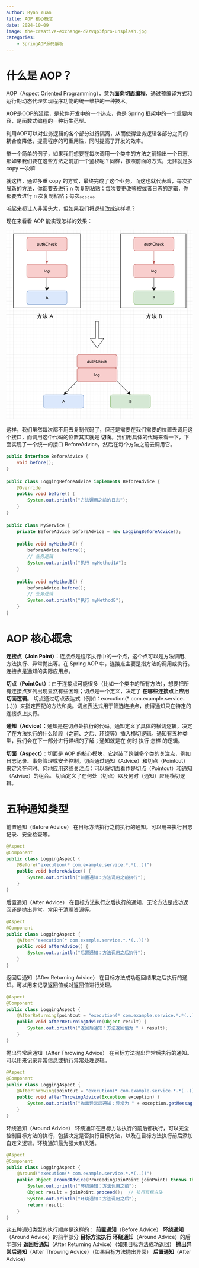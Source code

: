 ```yaml
---
author: Ryan Yuan
title: AOP 核心概念
date: 2024-10-09
image: the-creative-exchange-d2zvqp3fpro-unsplash.jpg
categories:
    - SpringAOP源码解析
---
```


# 什么是 AOP？
AOP（Aspect Oriented Programming），意为**面向切面编程**，通过预编译方式和运行期动态代理实现程序功能的统一维护的一种技术。

AOP是OOP的延续，是软件开发中的一个热点，也是 Spring 框架中的一个重要内容，是函数式编程的一种衍生范型。

利用AOP可以对业务逻辑的各个部分进行隔离，从而使得业务逻辑各部分之间的耦合度降低，提高程序的可重用性，同时提高了开发的效率。

举一个简单的例子，如果我们想要在每次调用一个类中的方法之前输出一个日志,那如果我们要在这些方法之前加一个鉴权呢？同样，按照前面的方式，无非就是多 copy 一次嘛

就这样，通过多重 copy 的方式，最终完成了这个业务，而这也就代表着，每次扩展新的方法，你都要去进行 n 次复制粘贴；每次要更改鉴权或者日志的逻辑，你都要去进行 n 次复制粘贴；每次。。。。。。

听起来都让人非常头大，但如果我们将逻辑改成这样呢？

现在来看看 AOP 能实现怎样的效果：

![AOP 图片](AOP案例.png)

这样，我们虽然每次都不用去复制代码了，但还是需要在我们需要的位置去调用这个接口，而调用这个代码的位置其实就是 **切面**。我们用具体的代码来看一下，下面实现了一个统一的接口 BeforeAdvice，然后在每个方法之前去调用它。

```java
public interface BeforeAdvice {
    void before();
}

public class LoggingBeforeAdvice implements BeforeAdvice {
    @Override
    public void before() {
        System.out.println("方法调用之前的日志");
    }
}

public class MyService {
    private BeforeAdvice beforeAdvice = new LoggingBeforeAdvice();

    public void myMethodA() {
        beforeAdvice.before();
        // 业务逻辑
        System.out.println("执行 myMethod1A");
    }

    public void myMethodB() {
        beforeAdvice.before();
        // 业务逻辑
        System.out.println("执行 myMethodB");
    }
}
```
# AOP 核心概念
**连接点（Join Point）**：连接点是程序执行中的一个点，这个点可以是方法调用、方法执行、异常抛出等。在 Spring AOP 中，连接点主要是指方法的调用或执行。连接点是通知的实际应用点。

**切点（PointCut）**：由于连接点可能很多（比如一个类中的所有方法），想要把所有连接点罗列出现显然有些困难；切点是一个定义，决定了 **在哪些连接点上应用切面逻辑**。
  切点通过切点表达式（例如：execution(* com.example.service.*.*(..))）来指定匹配的方法和类。切点表达式用于筛选连接点，使得通知只在特定的连接点上执行。


**通知（Advice）**：通知是在切点处执行的代码。通知定义了具体的横切逻辑，决定了在方法执行的什么阶段（之前、之后、环绕等）插入横切逻辑。通知有五种类型，我们会在下一部分进行详细的了解；通知就是在 何时 执行 怎样 的逻辑。

**切面（Aspect）**：切面是 AOP 的核心模块，它封装了跨越多个类的关注点，例如日志记录、事务管理或安全控制。切面通过通知（Advice）和切点（Pointcut）来定义在何时、何地应用这些关注点；可以将切面看作是切点（Pointcut）和通知（Advice）的组合。
  切面定义了在何处（切点）以及何时（通知）应用横切逻辑。

# 五种通知类型
前置通知（Before Advice）
在目标方法执行之前执行的通知。可以用来执行日志记录、安全检查等。
```java
@Aspect
@Component
public class LoggingAspect {
    @Before("execution(* com.example.service.*.*(..))")
    public void beforeAdvice() {
        System.out.println("前置通知：方法调用之前执行");
    }
}
```

后置通知（After Advice）
在目标方法执行之后执行的通知，无论方法是成功返回还是抛出异常。常用于清理资源等。
```java
@Aspect
@Component
public class LoggingAspect {
    @After("execution(* com.example.service.*.*(..))")
    public void afterAdvice() {
        System.out.println("后置通知：方法调用之后执行");
    }
}
```

返回后通知（After Returning Advice）
在目标方法成功返回结果之后执行的通知。可以用来记录返回值或对返回值进行处理。
```java
@Aspect
@Component
public class LoggingAspect {
    @AfterReturning(pointcut = "execution(* com.example.service.*.*(..))", returning = "result")
    public void afterReturningAdvice(Object result) {
        System.out.println("返回后通知：方法返回值为 " + result);
    }
}
```

抛出异常后通知（After Throwing Advice）
在目标方法抛出异常后执行的通知。可以用来记录异常信息或执行异常处理逻辑。
```java
@Aspect
@Component
public class LoggingAspect {
    @AfterThrowing(pointcut = "execution(* com.example.service.*.*(..))", throwing = "exception")
    public void afterThrowingAdvice(Exception exception) {
        System.out.println("抛出异常后通知：异常为 " + exception.getMessage());
    }
}
```

环绕通知（Around Advice）
环绕通知在目标方法执行的前后都执行，可以完全控制目标方法的执行，包括决定是否执行目标方法，以及在目标方法执行前后添加自定义逻辑。环绕通知最为强大和灵活。
```java
@Aspect
@Component
public class LoggingAspect {
    @Around("execution(* com.example.service.*.*(..))")
    public Object aroundAdvice(ProceedingJoinPoint joinPoint) throws Throwable {
        System.out.println("环绕通知：方法调用之前");
        Object result = joinPoint.proceed();  // 执行目标方法
        System.out.println("环绕通知：方法调用之后");
        return result;
    }
}
```

这五种通知类型的执行顺序是这样的：
	**前置通知**（Before Advice）
	**环绕通知**（Around Advice）的前半部分
	**目标方法执行**
	**环绕通知**（Around Advice）的后半部分
	**返回后通知**（After Returning Advice）（如果目标方法成功返回）
	**抛出异常后通知**（After Throwing Advice）（如果目标方法抛出异常）
	**后置通知**（After Advice）
